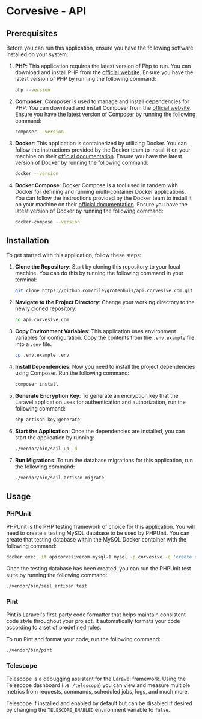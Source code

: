 # Corvesive - API

## Prerequisites

Before you can run this application, ensure you have the following software installed on your system:

1. **PHP**: This application requires the latest version of Php to run. You can download and install PHP from the [official website](https://www.php.net/downloads.php). Ensure you have the latest version of PHP by running the following command:

    ```bash
    php --version
    ```

2. **Composer**: Composer is used to manage and install dependencies for PHP. You can download and install Composer from the [official website](https://getcomposer.org/download/). Ensure you have the latest version of Composer by running the following command:

    ```bash
    composer --version
    ```
   
3. **Docker**: This application is containerized by utilizing Docker. You can follow the instructions provided by the Docker team to install it on your machine on their [official documentation](https://docs.docker.com/get-docker/). Ensure you have the latest version of Docker by running the following command:

    ```bash
    docker --version
    ```

4. **Docker Compose**: Docker Compose is a tool used in tandem with Docker for defining and running multi-container Docker applications. You can follow the instructions provided by the Docker team to install it on your machine on their [official documentation](https://docs.docker.com/compose/install/). Ensure you have the latest version of Docker by running the following command:

    ```bash
    docker-compose --version
    ```

## Installation

To get started with this application, follow these steps:

1. **Clone the Repository**: Start by cloning this repository to your local machine. You can do this by running the following command in your terminal:

    ```bash
    git clone https://github.com/rileygrotenhuis/api.corvesive.com.git
    ```

2. **Navigate to the Project Directory**: Change your working directory to the newly cloned repository:

    ```bash
    cd api.corvesive.com
    ```

3. **Copy Environment Variables**: This application uses environment variables for configuration. Copy the contents from the `.env.example` file into a `.env` file.

    ```bash
    cp .env.example .env
    ```

4. **Install Dependencies**: Now you need to install the project dependencies using Composer. Run the following command:

    ```bash
    composer install
    ```
   
5. **Generate Encryption Key**: To generate an encryption key that the Laravel application uses for authentication and authorization, run the following command:

    ```bash
    php artisan key:generate
    ```
   
6. **Start the Application**: Once the dependencies are installed, you can start the application by running:

    ```bash
    ./vendor/bin/sail up -d
    ```
   
7. **Run Migrations**: To run the database migrations for this application, run the following command:

    ```bash
    ./vendor/bin/sail artisan migrate
    ```
   
## Usage

### PHPUnit

PHPUnit is the PHP testing framework of choice for this application. You will need to create a testing MySQL database to be used by PHPUnit. You can create that testing database within the MySQL Docker container with the following command:

```bash
docker exec -it apicorvesivecom-mysql-1 mysql -p corvesive -e 'create database testing;'
```

Once the testing database has been created, you can run the PHPUnit test suite by running the following command:

```bash
./vendor/bin/sail artisan test
```

### Pint

Pint is Laravel's first-party code formatter that helps maintain consistent code style throughout your project. It automatically formats your code according to a set of predefined rules.

To run Pint and format your code, run the following command:

```bash
./vendor/bin/pint
```

### Telescope

Telescope is a debugging assistant for the Laravel framework. Using the Telescope dashboard (i.e. `/telescope`) you can view and measure multiple metrics from requests, commands, scheduled jobs, logs, and much more.

Telescope if installed and enabled by default but can be disabled if desired by changing the `TELESCOPE_ENABLED` environment variable to `false`.
